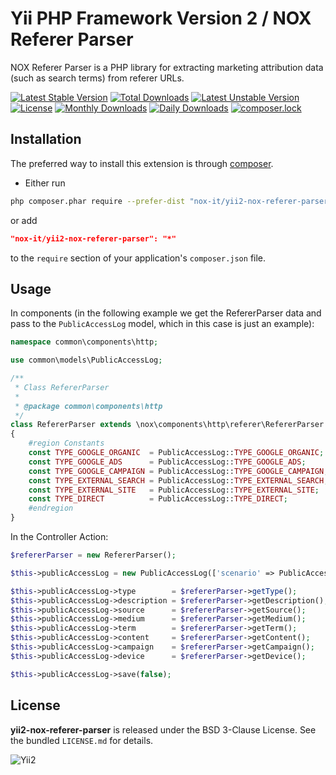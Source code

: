 Yii PHP Framework Version 2 / NOX Referer Parser
================================================

NOX Referer Parser is a PHP library for extracting marketing attribution data (such as search terms) from referer URLs.

[![Latest Stable Version](https://poser.pugx.org/nox-it/yii2-nox-referer-parser/v/stable)](https://packagist.org/packages/nox-it/yii2-nox-referer-parser)
[![Total Downloads](https://poser.pugx.org/nox-it/yii2-nox-referer-parser/downloads)](https://packagist.org/packages/nox-it/yii2-nox-referer-parser)
[![Latest Unstable Version](https://poser.pugx.org/nox-it/yii2-nox-referer-parser/v/unstable)](https://packagist.org/packages/nox-it/yii2-nox-referer-parser)
[![License](https://poser.pugx.org/nox-it/yii2-nox-referer-parser/license)](https://packagist.org/packages/nox-it/yii2-nox-referer-parser)
[![Monthly Downloads](https://poser.pugx.org/nox-it/yii2-nox-referer-parser/d/monthly)](https://packagist.org/packages/nox-it/yii2-nox-referer-parser)
[![Daily Downloads](https://poser.pugx.org/nox-it/yii2-nox-referer-parser/d/daily)](https://packagist.org/packages/nox-it/yii2-nox-referer-parser)
[![composer.lock](https://poser.pugx.org/nox-it/yii2-nox-referer-parser/composerlock)](https://packagist.org/packages/nox-it/yii2-nox-referer-parser)

## Installation

The preferred way to install this extension is through [composer](http://getcomposer.org/download/).

* Either run

```bash
php composer.phar require --prefer-dist "nox-it/yii2-nox-referer-parser" "*"
```

or add

```json
"nox-it/yii2-nox-referer-parser": "*"
```

to the `require` section of your application's `composer.json` file.

## Usage

In components (in the following example we get the RefererParser data and pass to the `PublicAccessLog` model, which in this case is just an example):

```php
namespace common\components\http;

use common\models\PublicAccessLog;

/**
 * Class RefererParser
 *
 * @package common\components\http
 */
class RefererParser extends \nox\components\http\referer\RefererParser
{
    #region Constants
    const TYPE_GOOGLE_ORGANIC  = PublicAccessLog::TYPE_GOOGLE_ORGANIC;
    const TYPE_GOOGLE_ADS      = PublicAccessLog::TYPE_GOOGLE_ADS;
    const TYPE_GOOGLE_CAMPAIGN = PublicAccessLog::TYPE_GOOGLE_CAMPAIGN;
    const TYPE_EXTERNAL_SEARCH = PublicAccessLog::TYPE_EXTERNAL_SEARCH;
    const TYPE_EXTERNAL_SITE   = PublicAccessLog::TYPE_EXTERNAL_SITE;
    const TYPE_DIRECT          = PublicAccessLog::TYPE_DIRECT;
    #endregion
}
```

In the Controller Action:

```php
$refererParser = new RefererParser();

$this->publicAccessLog = new PublicAccessLog(['scenario' => PublicAccessLog::SCENARIO_INSERT]);

$this->publicAccessLog->type        = $refererParser->getType();
$this->publicAccessLog->description = $refererParser->getDescription();
$this->publicAccessLog->source      = $refererParser->getSource();
$this->publicAccessLog->medium      = $refererParser->getMedium();
$this->publicAccessLog->term        = $refererParser->getTerm();
$this->publicAccessLog->content     = $refererParser->getContent();
$this->publicAccessLog->campaign    = $refererParser->getCampaign();
$this->publicAccessLog->device      = $refererParser->getDevice();

$this->publicAccessLog->save(false);
```

## License

**yii2-nox-referer-parser** is released under the BSD 3-Clause License. See the bundled `LICENSE.md` for details.

![Yii2](https://img.shields.io/badge/Powered_by-Yii_Framework-green.svg?style=flat)
